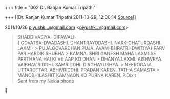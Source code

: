 +++
title = "002 Dr. Ranjan Kumar Tripathi"

+++
[[Dr. Ranjan Kumar Tripathi	2011-10-29, 12:00:14 [Source](https://groups.google.com/g/bvparishat/c/qXJRebhqEsE)]]



  
  

2011/10/26 [piyushk...@gmail.com]() \<[piyushk...@gmail.com]()\>  

> SHADDIVASIYA- DIPAWALI-  
> { GOVATSA-DWADASHI. DHANTRAYODASHI. NARK-CHATURDASHI. LAXMI- > PUJA.GOVARDHAN PUJA. AVAM-BHRATRI-DWITIYA} PARV PAR HARDIK SHUBHA > KAMNA. SHRI GANESH MAHA LAXMI SE PRRTHANA HAI KI VE AAP KO DHAN > DHANYA.LAXMI. AISHWRYA. VAIBHAV.RIDDHI. SAMRIDDHI. DIRGHAYUSHYA. > NEEROGATA. UTTAROTTAR. ABHIVRIDDHI. PRADAN KAREN. TATHA SAMASTA > MANOBHILASHIT KAMNAON KO PURNA KAREN. P.Dixit  
> Sent from my Nokia phone  



